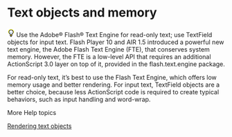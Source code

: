 # Text objects and memory

![](../img/tip_help.png) Use the Adobe® Flash® Text Engine for read-only text;
use TextField objects for input text. Flash Player 10 and AIR 1.5 introduced a
powerful new text engine, the Adobe Flash Text Engine (FTE), that conserves
system memory. However, the FTE is a low-level API that requires an additional
ActionScript 3.0 layer on top of it, provided in the flash.text.engine package.

For read-only text, it’s best to use the Flash Text Engine, which offers low
memory usage and better rendering. For input text, TextField objects are a
better choice, because less ActionScript code is required to create typical
behaviors, such as input handling and word-wrap.

More Help topics

[Rendering text objects](../rendering-performance/rendering-text-objects.md)
